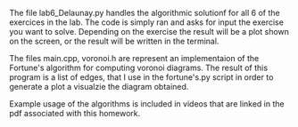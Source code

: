 The file lab6_Delaunay.py handles the algorithmic solutionf for all 6 of the exercices in the lab. The code is simply ran and asks for input the exercise you want to solve.
Depending on the exercise the result will be a plot shown on the screen, or the result will be written in the terminal.

The files main.cpp, voronoi.h are represent an implementaion of the Fortune's algorithm for computing voronoi diagrams. The result of this program is a list of edges, that I use 
in the fortune's.py script in order to generate a plot a visualzie the diagram obtained. 

Example usage of the algorithms is included in videos that are linked in the pdf associated with this homework.
